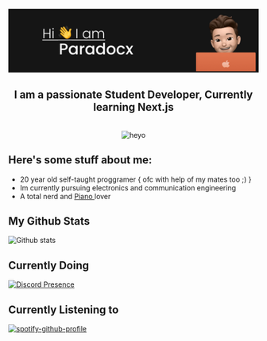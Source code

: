 ![header](./assets/header2.png)

<div align="center">
  <h2>I am a passionate Student Developer, Currently learning Next.js</h2> 
</div>
<br>

<div align = "center">
  <img src="https://c.tenor.com/Ri0dWjWTfjsAAAAC/anime-hi.gif" alt="heyo" />
</div>



## Here's some stuff about me:
<ul style="list-style-type:disc;">
  <li> 20 year old self-taught proggramer { ofc with help of my mates too ;) }</li>
  <li>Im currently pursuing electronics and communication engineering </li>
  <li>A total nerd and <u> Piano </u> lover </li>
 </ul>
 
 
 ## My Github Stats
 ![Github stats](https://github-readme-stats.vercel.app/api?username=para-docx)
 
 ## Currently Doing
 [![Discord Presence](https://lanyard.cnrad.dev/api/665469952752484374)](https://discord.com/users/665469952752484374)
   
## Currently Listening to
[![spotify-github-profile](https://spotify-github-profile.vercel.app/api/view?uid=31zanlx2rmfti6y4fdzxyyt6mcp4&cover_image=true&theme=natemoo-re&bar_color=53b14f&bar_color_cover=true)](https://spotify-github-profile.vercel.app/api/view?uid=31zanlx2rmfti6y4fdzxyyt6mcp4&redirect=true)
